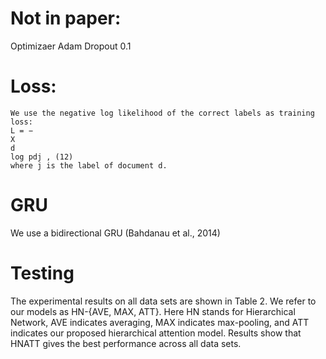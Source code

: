 # Not in paper:
Optimizaer Adam
Dropout 0.1

# Loss:
```
We use the negative log likelihood of the correct labels as training loss:
L = −
X
d
log pdj , (12)
where j is the label of document d.
```

# GRU
We use a bidirectional GRU (Bahdanau et al., 2014)


# Testing
The experimental results on all data sets are shown
in Table 2. We refer to our models as HN-{AVE,
MAX, ATT}. Here HN stands for Hierarchical
Network, AVE indicates averaging, MAX indicates
max-pooling, and ATT indicates our proposed hierarchical attention model. Results show that HNATT gives the best performance across all data sets.
